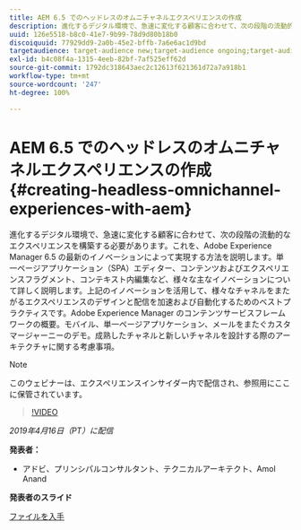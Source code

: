 ```yaml
---
title: AEM 6.5 でのヘッドレスのオムニチャネルエクスペリエンスの作成
description: 進化するデジタル環境で、急速に変化する顧客に合わせて、次の段階の流動的なエクスペリエンスを構築する必要があります。これを、Adobe Experience Manager 6.5 の最新のイノベーションによって実現する方法を説明します。単一ページアプリケーション（SPA）エディター、コンテンツおよびエクスペリエンスフラグメント、コンテキスト内編集など、様々な主なイノベーションについて詳しく説明します。上記のイノベーションを活用して、様々なチャネルをまたがるエクスペリエンスのデザインと配信を加速および自動化するためのベストプラクティスです。Adobe Experience Manager のコンテンツサービスフレームワークの概要。モバイル、単一ページアプリケーション、メールをまたぐカスタマージャーニーのデモ。成熟したチャネルと新しいチャネルを設計する際のアーキテクチャに関する考慮事項。
uuid: 126e5518-b8c0-41e7-9b99-78d9d80b18b0
discoiquuid: 77929dd9-2a0b-45e2-bffb-7a6e6ac1d9bd
targetaudience: target-audience new;target-audience ongoing;target-audience upgrader
exl-id: b4c08f4a-1315-4eeb-82bf-7af525eff62d
source-git-commit: 1792dc318643aec2c12613f621361d72a7a918b1
workflow-type: tm+mt
source-wordcount: '247'
ht-degree: 100%

---
```


# AEM 6.5 でのヘッドレスのオムニチャネルエクスペリエンスの作成{#creating-headless-omnichannel-experiences-with-aem}

進化するデジタル環境で、急速に変化する顧客に合わせて、次の段階の流動的なエクスペリエンスを構築する必要があります。これを、Adobe Experience Manager 6.5 の最新のイノベーションによって実現する方法を説明します。単一ページアプリケーション（SPA）エディター、コンテンツおよびエクスペリエンスフラグメント、コンテキスト内編集など、様々な主なイノベーションについて詳しく説明します。上記のイノベーションを活用して、様々なチャネルをまたがるエクスペリエンスのデザインと配信を加速および自動化するためのベストプラクティスです。Adobe Experience Manager のコンテンツサービスフレームワークの概要。モバイル、単一ページアプリケーション、メールをまたぐカスタマージャーニーのデモ。成熟したチャネルと新しいチャネルを設計する際のアーキテクチャに関する考慮事項。

>[!NOTE]
>
>このウェビナーは、エクスペリエンスインサイダー内で配信され、参照用にここに保管されています。

>[!VIDEO](https://video.tv.adobe.com/v/27088/?quality=9)

*2019年4月16日（PT）に配信*

**発表者：**

* アドビ、プリンシパルコンサルタント、テクニカルアーキテクト、Amol Anand

**発表者のスライド**

[ファイルを入手](assets/headless-omnichannelwebinar04162019.pdf)
